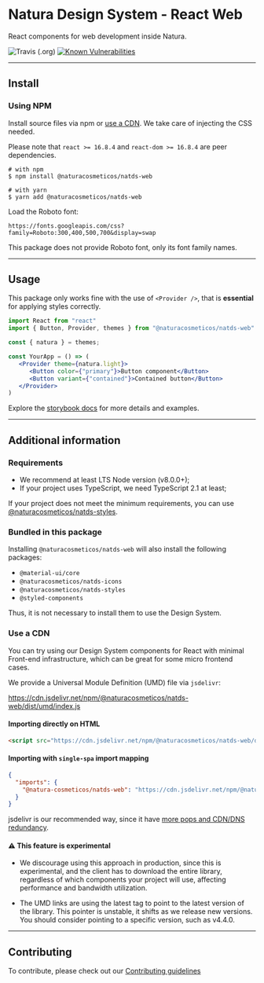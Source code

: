 # Natura Design System - React Web

React components for web development inside Natura.

![Travis (.org)](https://img.shields.io/travis/natura-cosmeticos/natds-js.svg)
[![Known Vulnerabilities](https://snyk.io/test/github/natura-cosmeticos/natds-js/badge.svg?targetFile=package.json)](https://snyk.io/test/github/natura-cosmeticos/natds-js?targetFile=package.json)

---

## Install

### Using NPM

Install source files via npm or [use a CDN](#use-a-cdn). We take care of injecting the CSS needed.

Please note that `react >= 16.8.4` and `react-dom >= 16.8.4` are peer dependencies.

```shell script
# with npm
$ npm install @naturacosmeticos/natds-web

# with yarn
$ yarn add @naturacosmeticos/natds-web
```

Load the Roboto font:

```
https://fonts.googleapis.com/css?family=Roboto:300,400,500,700&display=swap
```

This package does not provide Roboto font, only its font family names.

---

## Usage

This package only works fine with the use of `<Provider />`, that is **essential** for applying styles correctly.

```jsx highlight-line="3"
import React from "react"
import { Button, Provider, themes } from "@naturacosmeticos/natds-web"

const { natura } = themes;

const YourApp = () => (
   <Provider theme={natura.light}>
      <Button color={"primary"}>Button component</Button>
      <Button variant={"contained"}>Contained button</Button>
   </Provider>
)
```

Explore the [storybook docs](https://natds-js.netlify.app/) for more details and examples.

---

## Additional information

### Requirements

-  We recommend at least LTS Node version (v8.0.0+);
- If your project uses TypeScript, we need TypeScript 2.1 at least;

If your project does not meet the minimum requirements, you can use [@naturacosmeticos/natds-styles](../styles/README.md).

### Bundled in this package

Installing `@naturacosmeticos/natds-web` will also install the following packages:

- `@material-ui/core`
- `@naturacosmeticos/natds-icons`
- `@naturacosmeticos/natds-styles`
- `@styled-components`

Thus, it is not necessary to install them to use the Design System.

### Use a CDN

You can try using our Design System components for React with minimal Front-end infrastructure, which can be great for
some micro frontend cases.

We provide a Universal Module Definition (UMD) file via `jsdelivr`:

https://cdn.jsdelivr.net/npm/@naturacosmeticos/natds-web/dist/umd/index.js

#### Importing directly on HTML

```html
<script src="https://cdn.jsdelivr.net/npm/@naturacosmeticos/natds-web/dist/umd/index.js"></script>
```

#### Importing with `single-spa` import mapping

```json
{
  "imports": {
    "@natura-cosmeticos/natds-web": "https://cdn.jsdelivr.net/npm/@naturacosmeticos/natds-web/dist/umd/index.js"
  }
}
```

jsdelivr is our recommended way, since it have [more pops and CDN/DNS redundancy](https://www.jsdelivr.com/network).

#### ⚠️ This feature is experimental

* We discourage using this approach in production, since this is experimental, and the client has to download the
entire library, regardless of which components your project will use, affecting performance and bandwidth utilization.

* The UMD links are using the latest tag to point to the latest version of the library. This pointer is unstable, it shifts as we release new versions. You should consider pointing to a specific version, such as v4.4.0.

---

## Contributing

To contribute, please check out our [Contributing guidelines](./CONTRIBUTING.md)
